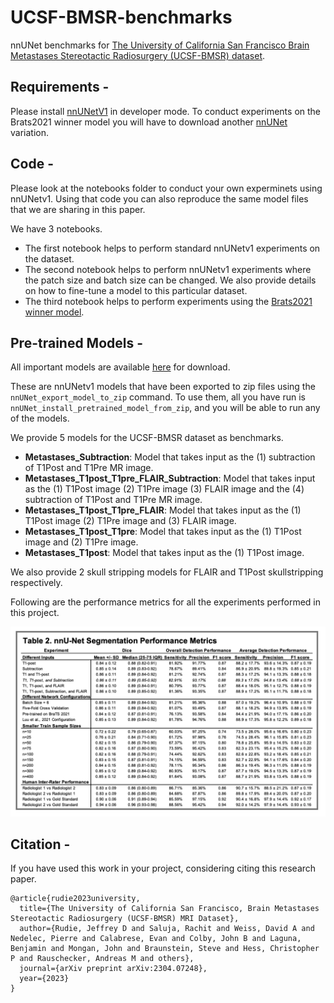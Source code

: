 # UCSF-BMSR-benchmarks

nnUNet benchmarks for [The University of California San Francisco Brain Metastases Stereotactic Radiosurgery (UCSF-BMSR) dataset](https://arxiv.org/abs/2304.07248).

## Requirements - 

Please install [nnUNetV1](https://github.com/MIC-DKFZ/nnUNet/tree/nnunetv1) in developer mode. To conduct experiments on the Brats2021 winner model you will have to download another [nnUNet](https://github.com/rixez/Brats21_KAIST_MRI_Lab) variation.

## Code - 

Please look at the notebooks folder to conduct your own experminets using nnUNetv1. Using that code you can also reproduce the same model files that we are sharing in this paper. 

We have 3 notebooks. 
- The first notebook helps to perform standard nnUNetv1 experiments on the dataset.
- The second notebook helps to perform nnUNetv1 experiments where the patch size and batch size can be changed. We also provide details on how to fine-tune a model to this particular dataset.
- The third notebook helps to perform experiments using the [Brats2021 winner model](https://github.com/rixez/Brats21_KAIST_MRI_Lab).

## Pre-trained Models -

All important models are available [here](https://drive.google.com/file/d/1JpiCMlaUI75FAI2O2kzbykxt8Oo930Do) for download. 

These are nnUNetv1 models that have been exported to zip files using the `nnUNet_export_model_to_zip` command. To use them, all you have run is `nnUNet_install_pretrained_model_from_zip`, and you will be able to run any of the models. 

We provide 5 models for the UCSF-BMSR dataset as benchmarks.
- **Metastases_Subtraction**: Model that takes input as the (1) subtraction of T1Post and T1Pre MR image.
- **Metastases_T1post_T1pre_FLAIR_Subtraction**: Model that takes input as the (1) T1Post image (2) T1Pre image (3) FLAIR image and the (4) subtraction of T1Post and T1Pre MR image.
- **Metastases_T1post_T1pre_FLAIR**: Model that takes input as the (1) T1Post image (2) T1Pre image and (3) FLAIR image.
- **Metastases_T1post_T1pre**: Model that takes input as the (1) T1Post image and (2) T1Pre image.
- **Metastases_T1post**: Model that takes input as the (1) T1Post image.

We also provide 2 skull stripping models for FLAIR and T1Post skullstripping respectively. 

Following are the performance metrics for all the experiments performed in this project. 

![Performance Metrics for nnUNet Segmentation Models](extras/benchmarks_performance.png)

## Citation - 

If you have used this work in your project, considering citing this research paper. 

```
@article{rudie2023university,
  title={The University of California San Francisco, Brain Metastases Stereotactic Radiosurgery (UCSF-BMSR) MRI Dataset},
  author={Rudie, Jeffrey D and Saluja, Rachit and Weiss, David A and Nedelec, Pierre and Calabrese, Evan and Colby, John B and Laguna, Benjamin and Mongan, John and Braunstein, Steve and Hess, Christopher P and Rauschecker, Andreas M and others},
  journal={arXiv preprint arXiv:2304.07248},
  year={2023}
}

```


